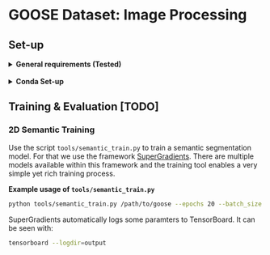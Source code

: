 # GOOSE Dataset: Image Processing

## Set-up

<details>
  
<summary><b>General requirements (Tested)</b></summary>

- Python 3.9.
- torch = 1.13.1
  - <https://pytorch.org/get-started/locally/>
- The python packages specified in `config/requirements.txt`

</details>

<br>

<details>
<summary><b>Conda Set-up</b></summary>

We recomend using a [conda environment](https://docs.anaconda.com/miniconda/miniconda-install/):

```bash
source setup.sh
```

This will install and activate a conda environment with the necessary dependencies.

</details>

## Training & Evaluation [TODO]

### 2D Semantic Training

Use the script `tools/semantic_train.py` to train a semantic segmentation model.
For that we use the framework [SuperGradients](https://github.com/Deci-AI/super-gradients).
There are multiple models available within this framework and the training tool enables a very simple
yet rich training process.

**Example usage of `tools/semantic_train.py`**
```bash
python tools/semantic_train.py /path/to/goose --epochs 20 --batch_size 10 -rw 1024 -rh 768 -lr 0.005
```

SuperGradients automatically logs some paramters to TensorBoard. It can be seen with:

```bash
tensorboard --logdir=output
```